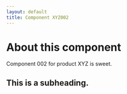 ```yaml
---
layout: default
title: Component XYZ002
---
```


# About this component

Component 002 for product XYZ is sweet. 

## This is a subheading.
